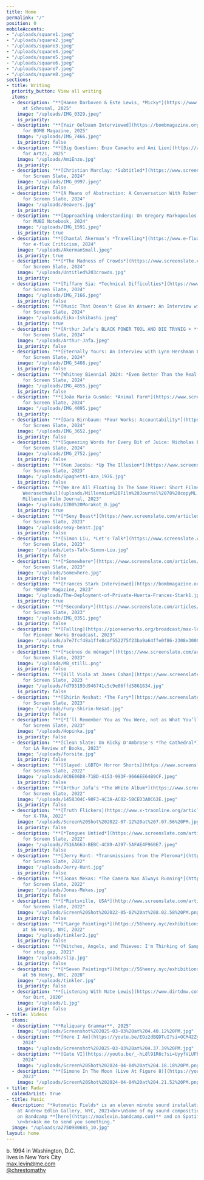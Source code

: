 ```yaml
---
title: Home
permalink: "/"
position: 0
mobileAccents:
- "/uploads/square1.jpeg"
- "/uploads/square2.jpeg"
- "/uploads/square3.jpeg"
- "/uploads/square4.jpeg"
- "/uploads/square5.jpeg"
- "/uploads/square6.jpeg"
- "/uploads/square7.jpeg"
- "/uploads/square8.jpeg"
sections:
- title: Writing
  priority_button: View all writing
  items:
  - description: "**[Hanne Darboven & Este Lewis, *Micky*](https://www.contemporaryartlibrary.org/project/hanne-darboven-este-lewis-at-scheusal-berlin-51408)**
      at Scheusal, 2025"
    image: "/uploads/IMG_0329.jpeg"
    is_priority: 
  - description: "**[Yair Oelbaum Interviewed](https://bombmagazine.org/articles/2025/02/24/yair-oelbaum-by-max-levin/)**
      for BOMB Magazine, 2025"
    image: "/uploads/IMG_7466.jpeg"
    is_priority: false
  - description: "**[Big Question: Enzo Camacho and Ami Lien](https://art21.org/read/big-question-enzo-camacho-and-ami-lien/)**
      for Art21, 2025"
    image: "/uploads/AmiEnzo.jpg"
    is_priority: 
  - description: "**[Christian Marclay: *Subtitled*](https://www.screenslate.com/articles/christian-marclay-subtitled)**
      for Screen Slate, 2024"
    image: "/uploads/IMG_0997.jpeg"
    is_priority: false
  - description: "**[A Means of Abstraction: A Conversation With Robert Beavers](https://www.screenslate.com/articles/means-abstraction-conversation-robert-beavers)**
      for Screen Slate, 2024"
    image: "/uploads/Beavers.jpg"
    is_priority: 
  - description: "**[Approaching Understanding: On Gregory Markopoulos’s Temenos](https://mubi.com/en/notebook/posts/approaching-understanding-on-gregory-markopoulos-s-temenos)**
      for MUBI Notebook, 2024"
    image: "/uploads/IMG_1591.jpeg"
    is_priority: true
  - description: "**[Chantal Akerman’s *Travelling*](https://www.e-flux.com/criticism/619146/chantal-akerman-s-travelling)**
      for e-flux Criticism, 2024"
    image: "/uploads/AkermanSmall.jpeg"
    is_priority: true
  - description: "**[*The Madness of Crowds*](https://www.screenslate.com/articles/madness-crowds)**
      for Screen Slate, 2024"
    image: "/uploads/Untitled%203crowds.jpg"
    is_priority: 
  - description: "**[Tiffany Sia: *Technical Difficulties*](https://www.screenslate.com/articles/tiffany-sia-technical-difficulties)**
      for Screen Slate, 2024"
    image: "/uploads/IMG_7166.jpeg"
    is_priority: false
  - description: "**[Music That Doesn't Give An Answer: An Interview with Eiko Ishibashi](https://www.screenslate.com/articles/music-doesnt-give-answer-interview-eiko-ishibashi)**
      for Screen Slate, 2024"
    image: "/uploads/Eiko-Ishibashi.jpeg"
    is_priority: true
  - description: "**[Arthur Jafa's BLACK POWER TOOL AND DIE TRYNIG + *****](https://www.screenslate.com/articles/arthur-jafas-black-power-tool-and-die-trynig)**
      for Screen Slate, 2024"
    image: "/uploads/Arthur-Jafa.jpeg"
    is_priority: false
  - description: "**[Eternally Yours: An Interview with Lynn Hershman Leeson](https://www.screenslate.com/articles/eternally-yours-interview-lynn-hershman-leeson)**
      for Screen Slate, 2024"
    image: "/uploads/IMG_5408.jpeg"
    is_priority: false
  - description: "**[Whitney Biennial 2024: *Even Better Than the Real Thing*](https://www.screenslate.com/articles/whitney-biennial-2024-even-better-real-thing)**
      for Screen Slate, 2024"
    image: "/uploads/IMG_4855.jpeg"
    is_priority: false
  - description: "**[João Maria Gusmão: *Animal Farm*](https://www.screenslate.com/articles/joao-maria-gusmao-animal-farm)**
      for Screen Slate, 2024"
    image: "/uploads/IMG_4095.jpeg"
    is_priority: 
  - description: "**[Dara Birnbaum: *Four Works: Accountability*](https://www.screenslate.com/articles/dara-birnbaum-four-works-accountability)**
      for Screen Slate, 2024"
    image: "/uploads/IMG_3652.jpeg"
    is_priority: false
  - description: "**[Squeezing Words for Every Bit of Juice: Nicholas Elliott Interview](https://www.screenslate.com/articles/squeezing-words-every-bit-juice-nicholas-elliott-serge-daney)**
      for Screen Slate, 2024"
    image: "/uploads/IMG_2752.jpeg"
    is_priority: false
  - description: "**[Ken Jacobs: *Up The Illusion*](https://www.screenslate.com/articles/ken-jacobs-illusion)**
      for Screen Slate, 2023"
    image: "/uploads/Spaghetti-Aza_1976.jpg"
    is_priority: false
  - description: "**[We Are All Floating In The Same River: Short Films by Apichatpong
      Weerasethakul](uploads/Millennium%20Film%20Journal%2078%20copyML.pdf)** for
      Millenium Film Journal, 2023"
    image: "/uploads/1200%20Morakot_0.jpg"
    is_priority: true
  - description: "**[*Sexy Beast*](https://www.screenslate.com/articles/sexy-beast)**
      for Screen Slate, 2023"
    image: "/uploads/sexy-beast.jpg"
    is_priority: false
  - description: "**[Simon Liu, *Let's Talk*](https://www.screenslate.com/articles/simon-liu-lets-talk)**
      for Screen Slate, 2023"
    image: "/uploads/Lets-Talk-Simon-Liu.jpg"
    is_priority: false
  - description: "**[*Somewhere*](https://www.screenslate.com/articles/somewhere)**
      for Screen Slate, 2023"
    image: "/uploads/Somewhere.jpg"
    is_priority: false
  - description: "**[Frances Stark Interviewed](https://bombmagazine.org/articles/frances-stark-interviewed/)**
      for *BOMB* Magazine, 2023"
    image: "/uploads/The-Deployment-of-Private-Huerta-Frances-Stark1.jpg"
    is_priority: true
  - description: "**[*Secondary*](https://www.screenslate.com/articles/secondary)**
      for Screen Slate, 2023"
    image: "/uploads/IMG_0351.jpeg"
    is_priority: false
  - description: "**[Falling](https://pioneerworks.org/broadcast/max-levin-post-pandemic-fainting-at-concerts)**
      for Pioneer Works Broadcast, 2023"
    image: "/uploads/a7e7fcf48a1ffe8caf552275f23ba9a64ffe0f86-2308x3000.jpeg"
    is_priority: true
  - description: "**[*scènes de ménage*](https://www.screenslate.com/articles/scenes-de-menage)**
      for Screen Slate, 2023"
    image: "/uploads/MB_stillL.png"
    is_priority: false
  - description: "**[Bill Viola at James Cohan](https://www.screenslate.com/articles/bill-viola-james-cohan)**
      for Screen Slate, 2023 "
    image: "/uploads/fd795193d946741c5c9e86ffd5861634.jpg"
    is_priority: false
  - description: "**[Shirin Neshat: *The Fury*](https://www.screenslate.com/articles/shirin-neshat-fury)**
      for Screen Slate, 2023"
    image: "/uploads/Fury-Shirin-Nesat.jpg"
    is_priority: false
  - description: "**[*I’ll Remember You as You Were, not as What You’ll Become*](https://www.screenslate.com/articles/ill-remember-you-you-were-not-what-youll-become)**
      for Screen Slate, 2023"
    image: "/uploads/Hopinka.jpg"
    is_priority: false
  - description: "**[Clean Slate: On Ricky D'Ambrose's *The Cathedral*](https://lareviewofbooks.org/article/clean-slate-on-ricky-dambroses-the-cathedral/)**
      for LA Review of Books, 2023"
    image: "/uploads/forsite.jpg"
    is_priority: false
  - description: "**[Slayed: LGBTQ+ Horror Shorts](https://www.screenslate.com/articles/slayed-lgbtq-horror-shorts)**
      for Screen Slate, 2022"
    image: "/uploads/8C0E06D8-71BD-4153-993F-9666EE64B9CF.jpeg"
    is_priority: false
  - description: "**[Arthur Jafa’s *The White Album*](https://www.screenslate.com/articles/arthur-jafas-white-album)**
      for Screen Slate, 2022"
    image: "/uploads/1458304C-90F3-4C3A-AC02-5BCED3A0C62E.jpeg"
    is_priority: false
  - description: "**[Truth Flickers](https://www.x-traonline.org/article/truth-flickers)**
      for X-TRA, 2022"
    image: "/uploads/Screen%20Shot%202022-07-12%20at%207.07.56%20PM.jpg"
    is_priority: false
  - description: "**[*Tongues Untied*](https://www.screenslate.com/articles/tongues-untied)**
      for Screen Slate, 2022"
    image: "/uploads/7516A663-BEBC-4C89-A397-5AFAE4F960E7.jpeg"
    is_priority: false
  - description: "**[Jerry Hunt: *Transmissions from the Pleroma*](http://screenslate.com/articles/jerry-hunt-transmissions-pleroma)**
      for Screen Slate, 2022"
    image: "/uploads/Jerry-Hunt.jpg"
    is_priority: false
  - description: "**[Jonas Mekas: *The Camera Was Always Running*](http://www.screenslate.com/articles/jonas-mekas-camera-was-always-running)**
      for Screen Slate, 2022"
    image: "/uploads/Jonas-Mekas.jpg"
    is_priority: false
  - description: "**[*Riotsville, USA*](http://www.screenslate.com/articles/riotsville-usa)**
      for Screen Slate, 2022"
    image: "/uploads/Screen%20Shot%202022-05-02%20at%208.02.58%20PM.png"
    is_priority: false
  - description: "**[*Large Paintings*](https://56henry.nyc/exhibitions/large-paintings)**
      at 56 Henry, NYC, 2022"
    image: "/uploads/tinkler2.jpg"
    is_priority: false
  - description: "**[Witches, Angels, and Thieves: I'm Thinking of Sampling Things](https://maxlevin.me/galleries/stopgap.html)**
      for stop.gap, 2021"
    image: "/uploads/slip.jpg"
    is_priority: false
  - description: "**[*Seven Paintings*](https://56henry.nyc/exhibitions/seven-paintings)**
      at 56 Henry, NYC, 2020"
    image: "/uploads/tinkler.jpg"
    is_priority: false
  - description: "**[Listening With Nate Lewis](https://www.dirtdmv.com/writing/2020/5/31/listening-with-nate-lewis)**
      for Dirt, 2020"
    image: "/uploads/1.jpg"
    is_priority: false
- title: Videos
  items:
  - description: "**Reliquary Grammar**, 2025"
    image: "/uploads/Screenshot%202025-03-03%20at%204.40.12%20PM.jpg"
  - description: "**[Here I Am](https://youtu.be/EOz2dBQDTuI?si=OCM42ZyhP854Cdam)**,
      2024"
    image: "/uploads/Screenshot%202025-03-03%20at%204.37.39%20PM.jpg"
  - description: "**[Gate VI](https://youtu.be/_-hL8l91R6c?si=UyyfVLUFbqh9phFx)**,
      2024"
    image: "/uploads/Screen%20Shot%202024-04-04%20at%204.18.18%20PM.png"
  - description: "**[Simone In The Moon (Live At Figure 8)](https://youtu.be/_83euDlNVJg?si=yfb11M07G9v_VPaH)**,
      2023"
    image: "/uploads/Screen%20Shot%202024-04-04%20at%204.21.52%20PM.png"
- title: Radar
  calendarList: true
- title: Music
  description: "*Automatic Fields* is an eleven minute sound installation I presented
    at Andrew Edlin Gallery, NYC, 2021<br>\nSome of my sound compositions can be found
    on Bandcamp **[here](https://maxlevin.bandcamp.com)** and on Spotify **[here](https://open.spotify.com/artist/2HWVsbMc3Zv65tB6pdIAVd?si=IF-qOJwySlq2375-cb69dQ)**.
    \n<br>Ask me to send you something."
  image: "/uploads/a2750980685_10.jpg"
layout: home
---
```


b. 1994 in Washington, D.C.\
lives in New York City\
[max.levin@me.com](mailto:max.levin@me.com)\
[@chrestomathy](https://www.instagram.com/chrestomathy/)